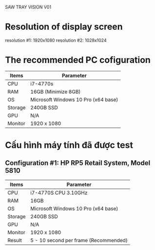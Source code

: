 SAW TRAY VISION V01

# Resolution of display screen
resolution #1: 1920x1080
resolution #2: 1028x1024

# The recommended PC cofiguration
| Items | Parameter |
| --- | --- |
| CPU | i7-4770s |
| RAM | 16GB (Minimize 8GB) |
| OS | Microsoft Windows 10 Pro (x64 base) |
| Storage | 240GB SSD |
| GPU | N/A |
| Monitor | 1920 x 1080 |


# Cấu hình máy tính đã được test
## Configuration #1: HP RP5 Retail System, Model 5810
| Items | Parameter |
| --- | --- |
| CPU | i7-4770S CPU 3.10GHz |
| RAM | 16GB |
| OS | Microsoft Windows 10 Pro (x64 base) |
| Storage | 240GB SSD |
| GPU | N/A |
| Monitor | 1920 x 1080 |
| Result | 5 - 10 second per frame (Recommended) |
